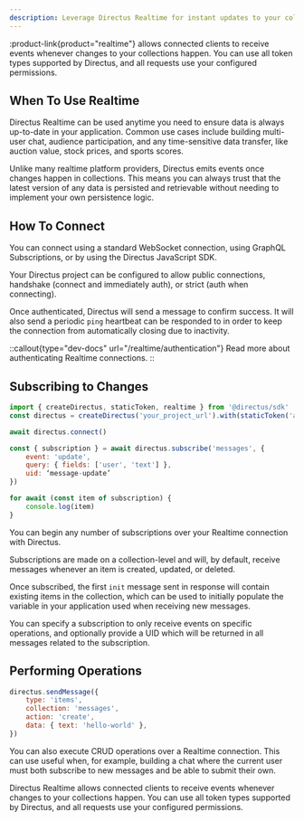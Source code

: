 ```yaml
---
description: Leverage Directus Realtime for instant updates to your collections, providing a real-time data management solution for your applications.
---
```


:product-link{product="realtime"} allows connected clients to receive events whenever changes to your collections happen. You can use all token types supported by Directus, and all requests use your configured permissions.

## When To Use Realtime

Directus Realtime can be used anytime you need to ensure data is always up-to-date in your application. Common use cases include building multi-user chat, audience participation, and any time-sensitive data transfer, like auction value, stock prices, and sports scores.

Unlike many realtime platform providers, Directus emits events once changes happen in collections. This means you can always trust that the latest version of any data is persisted and retrievable without needing to implement your own persistence logic.

## How To Connect

You can connect using a standard WebSocket connection, using GraphQL Subscriptions, or by using the Directus JavaScript SDK.

Your Directus project can be configured to allow public connections, handshake (connect and immediately auth), or strict (auth when connecting).

Once authenticated, Directus will send a message to confirm success. It will also send a periodic `ping` heartbeat can be responded to in order to keep the connection from automatically closing due to inactivity.

::callout{type="dev-docs" url="/realtime/authentication"}
Read more about authenticating Realtime connections.
::

## Subscribing to Changes

```js
import { createDirectus, staticToken, realtime } from '@directus/sdk'
const directus = createDirectus('your_project_url').with(staticToken('access_token')).with(realtime())

await directus.connect()

const { subscription } = await directus.subscribe('messages', {
	event: 'update',
	query: { fields: ['user', 'text'] },
	uid: ‘message-update’
})

for await (const item of subscription) {
	console.log(item)
}
```

You can begin any number of subscriptions over your Realtime connection with Directus.

Subscriptions are made on a collection-level and will, by default, receive messages whenever an item is created, updated, or deleted.

Once subscribed, the first `init` message sent in response will contain existing items in the collection, which can be used to initially populate the variable in your application used when receiving new messages.

You can specify a subscription to only receive events on specific operations, and optionally provide a UID which will be returned in all messages related to the subscription.

## Performing Operations

```js
directus.sendMessage({
	type: 'items',
	collection: 'messages',
	action: 'create',
	data: { text: 'hello-world' },
})
```

You can also execute CRUD operations over a Realtime connection. This can use useful when, for example, building a chat where the current user must both subscribe to new messages and be able to submit their own.

Directus Realtime allows connected clients to receive events whenever changes to your collections happen. You can use all token types supported by Directus, and all requests use your configured permissions.
